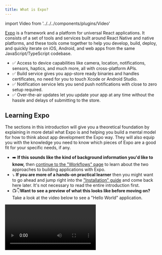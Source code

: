 ```yaml
---
title: What is Expo?
---
```


import Video from '../../../components/plugins/Video'

[Expo](http://expo.io) is a framework and a platform for universal React applications. It consists of a set of tools and services built around React Native and native platforms, and these tools come together to help you develop, build, deploy, and quickly iterate on iOS, Android, and web apps from the same JavaScript/TypeScript codebase.

- ✅ Access to device capabilities like camera, location, notifications, sensors, haptics, and much more, all with cross-platform APIs.
- ✅ Build service gives you app-store ready binaries and handles certificates, no need for you to touch Xcode or Android Studio.
- ✅ Notification service lets you send push notifications with close to zero setup required.
- ✅ Over-the-air updates let you update your app at any time without the hassle and delays of submitting to the store.

## Learning Expo

The sections in this introduction will give you a theoretical foundation by explaining in more detail what Expo is and helping you build a mental model for how to think about app development the Expo way. They will also equip you with the knowledge you need to know which pieces of Expo are a good fit for your specific needs, if any.

- ➡️ **If this sounds like the kind of background information you'd like to know,** then [continue to the "Workflows" page](introduction/managed-vs-bare/) to learn about the two approaches to building applications with Expo.
- ⤵️ **If you are more of a hands-on practical learner**  then you might want to go ahead and jump right into the ["Installation" guide](get-started/installation/) and come back here later. It's not necessary to read the entire introduction first.
- 📺👇**Want to see a preview of what this looks like before moving on?**  Take a look at the video below to see a "Hello World" application.

<Video file="introduction.mp4" loop={false} />

> *Look at that, the same React code using TypeScript running natively on iOS, Android, and web!* There's more of this kind of content available in the [walkthrough](introduction/walkthrough/).